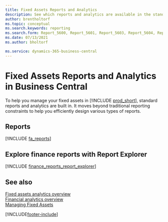 ```yaml
---
title: Fixed Assets Reports and Analytics
description: See which reports and analytics are available in the standard version of Business Central so that you can keep track of your fixed assets.
author: brentholtorf
ms.topic: conceptual
ms.search.keywords: reporting
ms.search.form: Report_5600, Report_5601, Report_5603, Report_5604, Report_5605, Report_5606, Report_5607, Report_5608, Report_5610
ms.date: 07/13/2021
ms.author: bholtorf

ms.service: dynamics-365-business-central
---
```

# Fixed Assets Reports and Analytics in Business Central

To help you manage your fixed assets in [!INCLUDE [prod_short](includes/prod_short.md)], standard reports and analytics are built in. It moves beyond traditional reporting constraints to help you efficiently design various types of reports.  

## Reports
[!INCLUDE [fa_reports](includes/fa-reports-include.md)]


## Explore finance reports with Report Explorer
[!INCLUDE [finance_reports_report_explorer](includes/finance-reports-report-explorer-include.md)]


## See also

[Fixed assets analytics overview](fa-analytics-overview.md)   
[Financial analytics overview](bi.md)   
[Managing Fixed Assets](fa-manage.md)  

[!INCLUDE[footer-include](includes/footer-banner.md)]
